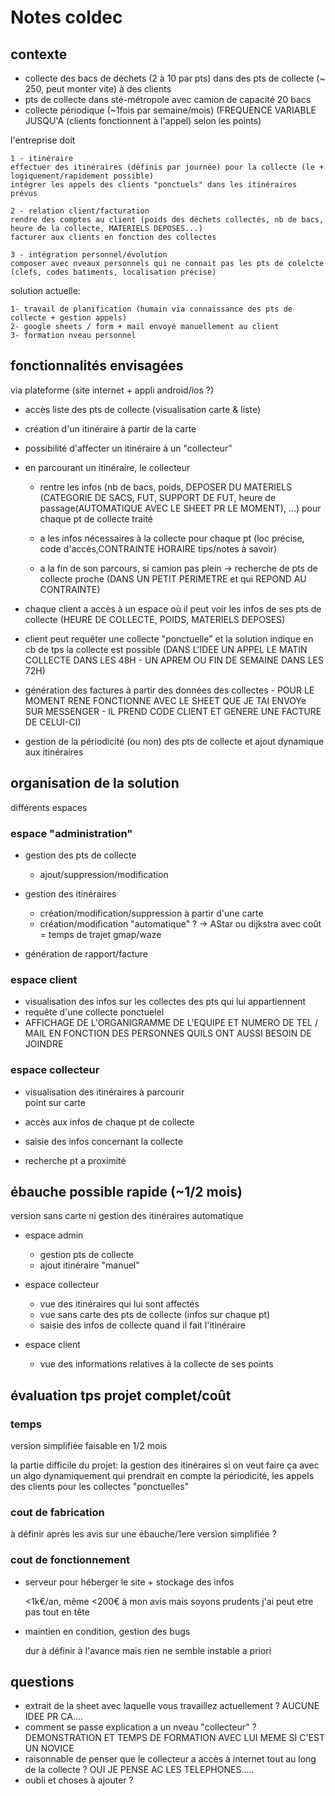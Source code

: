 # Notes coldec 

## contexte 

- collecte des bacs de déchets (2 à 10 par pts) dans des pts de collecte (~ 250, peut monter vite) à des clients  
- pts de collecte dans sté-métropole avec camion de capacité 20 bacs     
- collecte périodique (~1fois par semaine/mois) (FREQUENCE VARIABLE JUSQU'A (clients fonctionnent à l'appel) selon les points)

l'entreprise doit

    1 - itinéraire
    effectuer des itinéraires (définis par journée) pour la collecte (le + logiquement/rapidement possible)
    intégrer les appels des clients "ponctuels" dans les itinéraires prévus

    2 - relation client/facturation
    rendre des comptes au client (poids des déchets collectés, nb de bacs, heure de la collecte, MATERIELS DEPOSES...)
    facturer aux clients en fonction des collectes

    3 - intégration personnel/évolution
    composer avec nveaux personnels qui ne connait pas les pts de colelcte (clefs, codes batiments, localisation précise)

solution actuelle:

    1- travail de planification (humain via connaissance des pts de collecte + gestion appels)
    2- google sheets / form + mail envoyé manuellement au client
    3- formation nveau personnel

## fonctionnalités envisagées

via plateforme (site internet + appli android/ios ?)

- accès liste des pts de collecte (visualisation carte & liste)

- création d'un itinéraire à partir de la carte

- possibilité d'affecter un itinéraire à un "collecteur"

- en parcourant un itinéraire, le collecteur 

    - rentre les infos (nb de bacs, poids, DEPOSER DU MATERIELS (CATEGORIE DE SACS, FUT, SUPPORT DE FUT, heure de passage(AUTOMATIQUE AVEC LE SHEET PR LE MOMENT), ...) pour chaque pt de collecte traité
    
    - a les infos nécessaires à la collecte pour chaque pt (loc précise, code d'accès,CONTRAINTE HORAIRE tips/notes à savoir)

    - a la fin de son parcours, si camion pas plein
        -> recherche de pts de collecte proche (DANS UN PETIT PERIMETRE et qui REPOND AU CONTRAINTE)

- chaque client a accès à un espace où il peut voir les infos de ses pts de collecte (HEURE DE COLLECTE, POIDS, MATERIELS DEPOSES)

- client peut requêter une collecte "ponctuelle" et la solution indique en cb de tps la collecte est possible (DANS L'IDEE UN APPEL LE MATIN COLLECTE DANS LES 48H - UN APREM OU FIN DE SEMAINE DANS LES 72H)

- génération des factures à partir des données des collectes - POUR LE MOMENT RENE FONCTIONNE AVEC LE SHEET QUE JE TAI ENVOYe SUR MESSENGER - IL PREND CODE CLIENT ET GENERE UNE FACTURE DE CELUI-CI)

- gestion de la périodicité (ou non) des pts de collecte et ajout dynamique aux itinéraires

## organisation de la solution

différents espaces

### espace "administration"

- gestion des pts de collecte
    - ajout/suppression/modification

- gestion des itinéraires
    - création/modification/suppression à partir d'une carte
    - création/modification "automatique" ? 
        -> AStar ou dijkstra avec coût = temps de trajet gmap/waze

- génération de rapport/facture

### espace client

- visualisation des infos sur les collectes des pts qui lui appartiennent
- requête d'une collecte ponctuelel
- AFFICHAGE DE L'ORGANIGRAMME DE L'EQUIPE ET NUMERO DE TEL / MAIL EN FONCTION DES PERSONNES QUILS ONT AUSSI BESOIN DE JOINDRE

### espace collecteur
    
- visualisation des itinéraires à parcourir  
        point sur carte

- accès aux infos de chaque pt de collecte
- saisie des infos concernant la collecte
- recherche pt a proximité
    

## ébauche possible rapide (~1/2 mois)

version sans carte ni gestion des itinéraires automatique

- espace admin 

    - gestion pts de collecte
    - ajout itinéraire "manuel" 

- espace collecteur 

    - vue des itinéraires qui lui sont affectés
    - vue sans carte des pts de collecte (infos sur chaque pt)
    - saisie des infos de collecte quand il fait l'itinéraire

- espace client
    - vue des informations relatives à la collecte de ses points


## évaluation tps projet complet/coût 

### temps 

version simplifiée faisable en 1/2 mois

la partie difficile du projet: la gestion des itinéraires si on veut faire ça avec un algo dynamiquement qui prendrait en compte la périodicité, les appels des clients pour les collectes "ponctuelles"


### cout de fabrication

à définir après les avis sur une ébauche/1ere version simplifiée ? 

### cout de fonctionnement  

- serveur pour héberger le site + stockage des infos 
     
    <1k€/an, même <200€ à mon avis mais soyons prudents j'ai peut etre pas tout en tête

- maintien en condition, gestion des bugs

    dur à définir à l'avance mais rien ne semble instable a priori
 

## questions 
    
- extrait de la sheet avec laquelle vous travaillez actuellement ? AUCUNE IDEE PR CA....
- comment se passe explication a un nveau "collecteur" ? DEMONSTRATION ET TEMPS DE FORMATION AVEC LUI MEME SI C'EST UN NOVICE
- raisonnable de penser que le collecteur a accès à internet tout au long de la collecte ? OUI JE PENSE AC LES TELEPHONES.....
- oubli et choses à ajouter ? 

